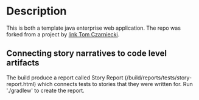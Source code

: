 Description
===========
This is both a template java enterprise web application. The repo was forked from a project by [link Tom Czarniecki](#http://tomczarniecki.com).

Connecting story narratives to code level artifacts
---------------------------------------------------

The build produce a report called Story Report (/build/reports/tests/story-report.html) which connects tests to
stories that they were written for. Run './gradlew' to create the report.